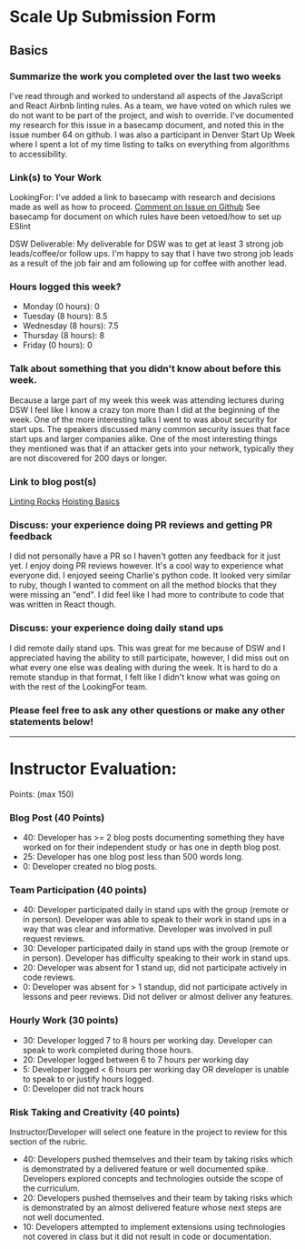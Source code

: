 # Scale Up Submission Form

## Basics

### Summarize the work you completed over the last two weeks
I've read through and worked to understand all aspects of the JavaScript and React Airbnb linting rules. As a team, we have voted on which rules we do not want to be part of the project, and wish to override. I've documented my research for this issue in a basecamp document, and noted this in the issue number 64 on github. I was also a participant in Denver Start Up Week where I spent a lot of my time listing to talks on everything from algorithms to accessibility. 

### Link(s) to Your Work

 LookingFor: I've added a link to basecamp with research and decisions made as well as how to proceed.
 [Comment on Issue on Github](https://github.com/LookingForMe/lookingForFrontEnd/issues/64)
 See basecamp for document on which rules have been vetoed/how to set up ESlint

 DSW Deliverable: My deliverable for DSW was to get at least 3 strong job leads/coffee/or follow ups. I'm happy to say that I have two strong job leads as a result of the job fair and am following up for coffee with another lead.

### Hours logged this week?

- Monday (0 hours): 0
- Tuesday (8 hours): 8.5
- Wednesday (8 hours): 7.5
- Thursday (8 hours): 8
- Friday (0 hours): 0


### Talk about something that you didn't know about before this week.
  Because a large part of my week this week was attending lectures during DSW I feel like I know a crazy ton more than I did at the beginning of the week. One of the more interesting talks I went to was about security for start ups. The speakers discussed many common security issues that face start ups and larger companies alike. One of the most interesting things they mentioned was that if an attacker gets into your network, typically they are not discovered for 200 days or longer.

### Link to blog post(s)
[Linting Rocks](https://medium.com/@lucyfox/linting-is-great-201f8aab223f#.24g234y9a)
[Hoisting Basics](https://medium.com/@lucyfox/hoisting-basics-71cd2cfd3a59#.p9s34leav)

### Discuss: your experience doing PR reviews and getting PR feedback
  I did not personally have a PR so I haven't gotten any feedback for it just yet. I enjoy doing PR reviews however. It's a cool way to experience what everyone did. I enjoyed seeing Charlie's python code. It looked very similar to ruby, though I wanted to comment on all the method blocks that they were missing an "end". I did feel like I had more to contribute to code that was written in React though.

### Discuss: your experience doing daily stand ups
  I did remote daily stand ups. This was great for me because of DSW and I appreciated having the ability to still participate, however, I did miss out on what every one else was dealing with during the week. It is hard to do a remote standup in that format, I felt like I didn't know what was going on with the rest of the LookingFor team.

### Please feel free to ask any other questions or make any other statements below!

-----

# Instructor Evaluation:

Points: (max 150)

### Blog Post (40 Points)  
  * 40: Developer has >= 2 blog posts documenting something they have worked on for their independent study or has one in depth blog post.
  * 25: Developer has one blog post less than 500 words long.
  * 0: Developer created no blog posts.

### Team Participation (40 points)

  * 40: Developer participated daily in stand ups with the group (remote or in person). Developer was able to speak to their work in stand ups in a way that was clear and informative. Developer was involved in pull request reviews.
  * 30: Developer participated daily in stand ups with the group (remote or in person). Developer has difficulty speaking to their work in stand ups.
  * 20: Developer was absent for 1 stand up, did not participate actively in code reviews.
  * 0: Developer was absent for > 1 standup, did not participate actively in lessons and peer reviews. Did not deliver or almost deliver any features.

### Hourly Work (30 points)

  * 30: Developer logged 7 to 8 hours per working day. Developer can speak to work completed during those hours.
  * 20: Developer logged between 6 to 7 hours per working day
  * 5: Developer logged < 6 hours per working day OR developer is unable to speak to or justify hours logged.
  * 0: Developer did not track hours

### Risk Taking and Creativity (40 points)

  Instructor/Developer will select one feature in the project to review for this section of the rubric.

  * 40: Developers pushed themselves and their team by taking risks which is demonstrated by a delivered feature or well documented spike. Developers explored concepts and technologies outside the scope of the curriculum.
  * 20: Developers pushed themselves and their team by taking risks which is demonstrated by an almost delivered feature whose next steps are not well documented.
  * 10: Developers attempted to implement extensions using technologies not covered in class but it did not result in code or documentation.
